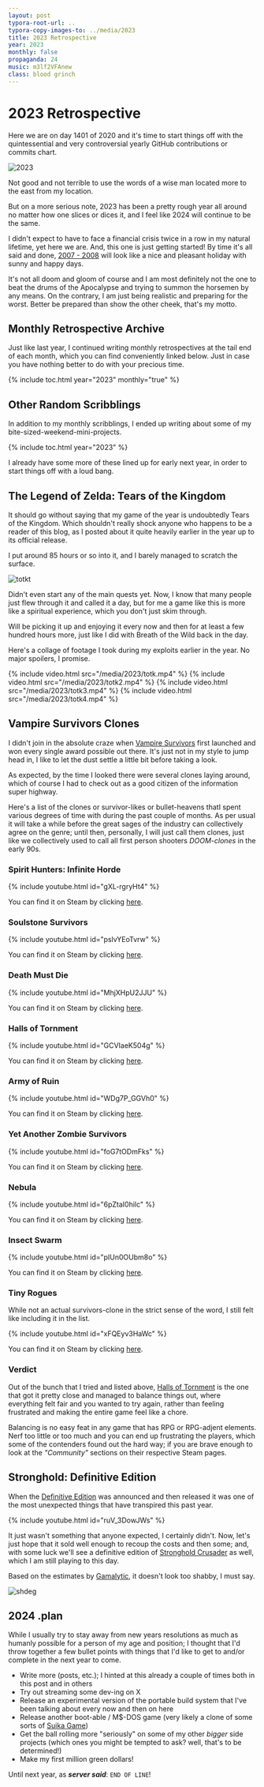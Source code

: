 ```yaml
---
layout: post
typora-root-url: ..
typora-copy-images-to: ../media/2023
title: 2023 Retrospective
year: 2023
monthly: false
propaganda: 24
music: m3lf2VFAnew
class: blood grinch
---
```


2023 Retrospective
=========================

Here we are on day 1401 of 2020 and it's time to start things off with the quintessential and very controversial yearly GitHub contributions or commits chart.

![2023](/media/github/2023.png)

Not good and not terrible to use the words of a wise man located more to the east from my location.

But on a more serious note, 2023 has been a pretty rough year all around no matter how one slices or dices it, and I feel like 2024 will continue to be the same.

I didn't expect to have to face a financial crisis twice in a row in my natural lifetime, yet here we are. And, this one is just getting started! By time it's all said and done, [2007 - 2008][20072008] will look like a nice and pleasant holiday with sunny and happy days.

It's not all doom and gloom of course and I am most definitely not the one to beat the drums of the Apocalypse and trying to summon the horsemen by any means. On the contrary, I am just being realistic and preparing for the worst. Better be prepared than show the other cheek, that's my motto.

## Monthly Retrospective Archive

Just like last year, I continued writing monthly retrospectives at the tail end of each month, which you can find conveniently linked below. Just in case you have nothing better to do with your precious time.

{% include toc.html year="2023" monthly="true" %}

## Other Random Scribblings

In addition to my monthly scribblings, I ended up writing about some of my bite-sized-weekend-mini-projects.

{% include toc.html year="2023" %}

I already have some more of these lined up for early next year, in order to start things off with a loud bang.

## The Legend of Zelda: Tears of the Kingdom

It should go without saying that my game of the year is undoubtedly Tears of the Kingdom. Which shouldn't really shock anyone who happens to be a reader of this blog, as I posted about it quite heavily earlier in the year up to its official release.

I put around 85 hours or so into it, and I barely managed to scratch the surface.

![totkt](/media/2023/totkt.png)

Didn't even start any of the main quests yet. Now, I know that many people just flew through it and called it a day, but for me a game like this is more like a spiritual experience, which you don't just skim through.

Will be picking it up and enjoying it every now and then for at least a few hundred hours more, just like I did with Breath of the Wild back in the day.

Here's a collage of footage I took during my exploits earlier in the year. No major spoilers, I promise.

{% include video.html src="/media/2023/totk.mp4" %}
{% include video.html src="/media/2023/totk2.mp4" %}
{% include video.html src="/media/2023/totk3.mp4" %}
{% include video.html src="/media/2023/totk4.mp4" %}

## Vampire Survivors Clones

I didn't join in the absolute craze when [Vampire Survivors][vampiresurvivors] first launched and won every single award possible out there. It's just not in my style to jump head in, I like to let the dust settle a little bit before taking a look.

As expected, by the time I looked there were several clones laying around, which of course I had to check out as a good citizen of the information super highway.

Here's a list of the clones or survivor-likes or bullet-heavens thatI spent various degrees of time with during the past couple of months. As per usual it will take a while before the great sages of the industry can collectively agree on the genre; until then, personally, I will just call them clones, just like we collectively used to call all first person shooters *DOOM-clones* in the early 90s.

### Spirit Hunters: Infinite Horde

{% include youtube.html id="gXL-rgryHt4" %}

You can find it on Steam by clicking [here][spirithunters].

### Soulstone Survivors

{% include youtube.html id="pslvYEoTvrw" %}

You can find it on Steam by clicking [here][soulstonesurvivors].

### Death Must Die

{% include youtube.html id="MhjXHpU2JJU" %}

You can find it on Steam by clicking [here][dearhmustdie].

### Halls of Tornment

{% include youtube.html id="GCVIaeK504g" %}

You can find it on Steam by clicking [here][hallsoftornment].

### Army of Ruin

{% include youtube.html id="WDg7P_GGVh0" %}

You can find it on Steam by clicking [here][armyofruin].

### Yet Another Zombie Survivors

{% include youtube.html id="foG7tODmFks" %}

You can find it on Steam by clicking [here][yetanotherzombiesurvivors].

### Nebula

{% include youtube.html id="6pZtaI0hilc" %}

You can find it on Steam by clicking [here][nebula].

### Insect Swarm

{% include youtube.html id="pIUn0OUbm8o" %}

You can find it on Steam by clicking [here][insectswarm].

### Tiny Rogues

While not an actual survivors-clone in the strict sense of the word, I still felt like including it in the list.

{% include youtube.html id="xFQEyv3HaWc" %}

You can find it on Steam by clicking [here][tinyrogues].

### Verdict

Out of the bunch that I tried and listed above, [Halls of Tornment][hallsoftornment] is the one that got it pretty close and managed to balance things out, where everything felt fair and you wanted to try again, rather than feeling frustrated and making the entire game feel like a chore.

Balancing is no easy feat in any game that has RPG or RPG-adjent elements. Nerf too little or too much and you can end up frustrating the players, which some of the contenders found out the hard way; if you are brave enough to look at the *"Community"* sections on their respective Steam pages.

## Stronghold: Definitive Edition

When the [Definitive Edition][strongholdde] was announced and then released it was one of the most unexpected things that have transpired this past year.

{% include youtube.html id="ruV_3DowJWs" %}

It just wasn't something that anyone expected, I certainly didn't. Now, let's just hope that it sold well enough to recoup the costs and then some; and, with some luck we'll see a definitive edition of [Stronghold Crusader][strongholdcrusader] as well, which I am still playing to this day.

Based on the estimates by [Gamalytic][shdegamalytic], it doesn't look too shabby, I must say.

![shdeg](/media/2023/shdeg.png)

## 2024 .plan

While I usually try to stay away from new years resolutions as much as humanly possible for a person of my age and position; I thought that I'd throw together a few bullet points with things that I'd like to get to and/or complete in the next year to come.

* Write more (posts, etc.); I hinted at this already a couple of times both in this post and in others
* Try out streaming some dev-ing on X
* Release an experimental version of the portable build system that I've been talking about every now and then on here
* Release another boot-able / M$-DOS game (very likely a clone of some sorts of [Suika Game][suikagame])
* Get the ball rolling more "seriously" on some of my other *bigger* side projects (which ones you might be tempted to ask? well, that's to be determined!)
* Make my first million green dollars!

Until next year, as ***server said***: `END OF LINE`!

[spirithunters]: https://store.steampowered.com/app/1914580/Spirit_Hunters_Infinite_Horde/
[hallsoftornment]: https://store.steampowered.com/app/2218750/Halls_of_Torment/
[soulstonesurvivors]: https://store.steampowered.com/app/2066020/Soulstone_Survivors/
[dearhmustdie]: https://store.steampowered.com/app/2334730/Death_Must_Die/
[nebula]: https://store.steampowered.com/app/2101250/Nebula/
[tinyrogues]: https://store.steampowered.com/app/2088570/Tiny_Rogues/
[vampiresurvivors]: https://store.steampowered.com/app/1794680/Vampire_Survivors/
[armyofruin]: https://store.steampowered.com/app/1918040/Army_of_Ruin/
[insectswarm]: https://store.steampowered.com/app/1999170/Insect_Swarm/
[yetanotherzombiesurvivors]: https://store.steampowered.com/app/2163330/Yet_Another_Zombie_Survivors/
[strongholdde]: https://store.steampowered.com/app/2140020/Stronghold_Definitive_Edition/
[strongholdcrusader]: https://store.steampowered.com/app/40970/Stronghold_Crusader_HD/
[suikagame]: https://en.wikipedia.org/wiki/Suika_Game
[20072008]: https://en.wikipedia.org/wiki/2007%E2%80%932008_financial_crisis
[shdegamalytic]: https://gamalytic.com/game/2140020
